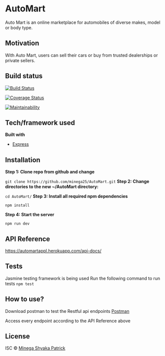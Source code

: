 # AutoMart
Auto Mart is an online marketplace for automobiles of diverse makes, model or body type.

## Motivation
 With Auto Mart, users can sell their cars or buy from trusted dealerships or private sellers.

## Build status
[![Build Status](https://travis-ci.org/minega25/AutoMart.svg?branch=develop)](https://travis-ci.org/minega25/AutoMart)

[![Coverage Status](https://coveralls.io/repos/github/minega25/AutoMart/UI/badge.svg?branch=develop)](https://coveralls.io/github/minega25/AutoMart?branch=develop)

[![Maintainability](https://api.codeclimate.com/v1/badges/b6eeebdf4625b8aa7a73/maintainability)](https://codeclimate.com/github/minega25/AutoMart/maintainability)

 
## Tech/framework used

<b>Built with</b>
- [Express](https://expressjs.com/)


## Installation
<b>Step 1: Clone repo from github and change </b>

`git clone https://github.com/minega25/AutoMart.git`
<b>Step 2: Change directories to the new ~/AutoMart directory: </b>

`cd AutoMart/`
<b>Step 3: Install all required npm dependencies</b>

`npm install`

<b>Step 4: Start the server</b>

`npm run dev`

## API Reference

https://automartappl.herokuapp.com/api-docs/

## Tests
Jasmine testing framework is being used
Run the following command to run tests
`npm test`

## How to use?
Download postman to test the Restful api endpoints
[Postman](https://www.getpostman.com/)

Access every endpoint according to the API Reference above
## License
ISC © [Minega Shyaka Patrick]()